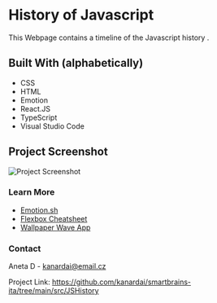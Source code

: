 # History of Javascript
 
This Webpage contains a timeline of the Javascript history .
 
## Built With (alphabetically)

- CSS
- HTML
- Emotion
- React.JS
- TypeScript
- Visual Studio Code
 
## Project Screenshot
  
![Project Screenshot](https://i.ibb.co/DLZ2LSm/jshistory.jpg)

### Learn More

- [Emotion.sh](https://emotion.sh/docs/introduction)
- [Flexbox Cheatsheet](https://darekkay.com/flexbox-cheatsheet/)
- [Wallpaper Wave App](https://app.haikei.app/)


### Contact

Aneta D - kanardai@email.cz

Project Link: https://github.com/kanardai/smartbrains-ita/tree/main/src/JSHistory
